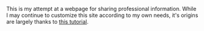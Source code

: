 ﻿This is my attempt at a webpage for sharing professional information.  While I may continue to customize this site according to my own needs, it's origins are largely thanks to [this tutorial](http://jmcglone.com/guides/github-pages/).